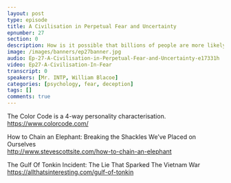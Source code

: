 ```yaml
---
layout: post
type: episode
title: A Civilisation in Perpetual Fear and Uncertainty
epnumber: 27
section: 0
description: How is it possible that billions of people are more likely to believe something that has no scientific foundation just because persons in position of authority say it is the case? What is it about our psychological make-up that makes us susceptible to such assertions, be they by politicians, journalists or doctors, even if such figures have proven to be untrustworthy multiple times before? Mr. INTP and I talk about our observations and speculate about possible causes for mass deception, partcularly in the covid era.
image: /images/banners/ep27banner.jpg
audio: Ep-27-A-Civilisation-in-Perpetual-Fear-and-Uncertainty-e17331h
video: Ep27-A-Civilisation-In-Fear
transcript: 0
speakers: [Mr. INTP, William Blacoe]
categories: [psychology, fear, deception]
tags: []
comments: true
---
```

The Color Code is a 4-way personality characterisation.  
<a href="https://www.colorcode.com/">https://www.colorcode.com/</a>

How to Chain an Elephant: Breaking the Shackles We’ve Placed on Ourselves  
<a href="http://www.stevescottsite.com/how-to-chain-an-elephant">http://www.stevescottsite.com/how-to-chain-an-elephant</a>

The Gulf Of Tonkin Incident: The Lie That Sparked The Vietnam War  
<a href="https://allthatsinteresting.com/gulf-of-tonkin">https://allthatsinteresting.com/gulf-of-tonkin</a>